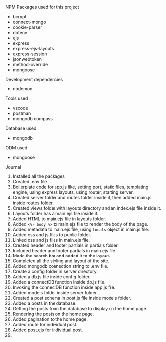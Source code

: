 NPM Packages used for this project

- bcrypt
- connect-mongo
- cookie-parser
- dotenv
- ejs
- express
- express-ejs-layouts
- express-session
- jsonwebtoken
- method-override
- mongoose

Development dependencies

- nodemon

Tools used

- vscode
- postman
- mongodb compass

Database used

- mongodb

ODM used

- mongoose

Journal

1. Installed all the packages
2. Created .env file
3. Boilerplate code for app.js like, setting port, static files, templating engine, using express layouts, using router, starting server.
4. Created server folder and routes folder inside it, then added main.js inside routes folder.
5. Created views folder with layouts directory and an index.ejs file inside it.
6. Layouts folder has a main.ejs file inside it.
7. Added HTML to main.ejs file in layouts folder.
8. Added `<%- body %>` to main.ejs file to render the body of the page.
9. Added metadata to main.ejs file, using `locals` object in main.js file.
10. Added css and js files to public folder.
11. Linked css and js files in main.ejs file.
12. Created header and footer partials in partials folder.
13. Included header and footer partials in main.ejs file.
14. Made the search bar and added it to the layout.
15. Completed all the styling and layout of the site.
16. Added mongodb connection string to .env file.
17. Create a config folder in server directory.
18. Added a db.js file inside config folder.
19. Added a connectDB function inside db.js file.
20. Invoking the connectDB function inside app.js file.
21. Added models folder inside server folder.
22. Created a post schema in post.js file inside models folder.
23. Added a posts in the database.
24. Getting the posts from the database to display on the home page.
25. Rendering the posts on the home page.
26. Added pagination to the home page.
27. Added route for individual post.
28. Added post.ejs for individual post.
29.

